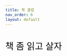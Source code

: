 ```yaml
---
title: 북 클럽
nav_order: 6
layout: default
---
```


<h1 style="color:#0c0c0c;font-weight:500;">책 좀 읽고 살자</h1>
